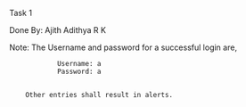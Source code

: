 Task 1

Done By: Ajith Adithya R K

Note:    The Username and password for a successful login are, 


                Username: a
                Password: a


        Other entries shall result in alerts.
    